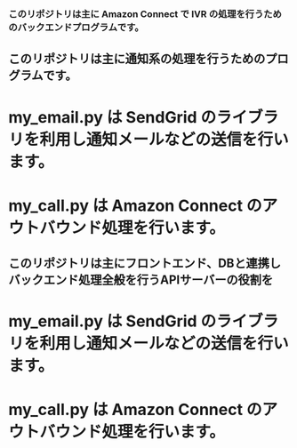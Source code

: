 ### このリポジトリは主に Amazon Connect で IVR の処理を行うためのバックエンドプログラムです。
 
 
 
## このリポジトリは主に通知系の処理を行うためのプログラムです。
# my_email.py は SendGrid のライブラリを利用し通知メールなどの送信を行います。
# my_call.py は Amazon Connect のアウトバウンド処理を行います。
 
 
 
 
## このリポジトリは主にフロントエンド、DBと連携しバックエンド処理全般を行うAPIサーバーの役割を
# my_email.py は SendGrid のライブラリを利用し通知メールなどの送信を行います。
# my_call.py は Amazon Connect のアウトバウンド処理を行います。

